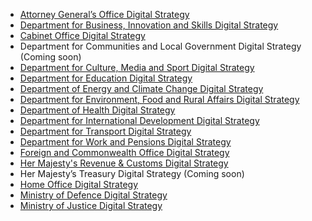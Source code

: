 - [Attorney General’s Office Digital Strategy](https://www.gov.uk/government/publications/law-officers-departments-digital-strategy)
- [Department for Business, Innovation and Skills Digital Strategy](http://discuss.bis.gov.uk/digitalstrategy)
- [Cabinet Office Digital Strategy](http://www.cabinetoffice.gov.uk/resource-library/cabinet-office-digital-strategy)
- Department for Communities and Local Government Digital Strategy (Coming soon)
- [Department for Culture, Media and Sport Digital Strategy](http://www.dcms.gov.uk/publications/9586.aspx)
- [Department for Education Digital Strategy](http://www.education.gov.uk/digitalstrategy)
- [Department of Energy and Climate Change Digital Strategy](http://www.decc.gov.uk/en/content/cms/about/our_goals/our_goals.aspx#dds)
- [Department for Environment, Food and Rural Affairs Digital Strategy](http://www.defra.gov.uk/publications/2012/12/20/pb13863-digital-strategy-2012/)
- [Department of Health Digital Strategy](http://digitalhealth.dh.gov.uk/digital-strategy)
- [Department for International Development Digital Strategy](http://www.dfid.gov.uk/about-us/How-we-measure-progress/dfid-digital-strategy/)
- [Department for Transport Digital Strategy](https://www.gov.uk/government/publications/department-for-transport-digital-strategy)
- [Department for Work and Pensions Digital Strategy](http://www.dwp.gov.uk/publications/corporate-publications/digital-strategy.shtml)
- [Foreign and Commonwealth Office Digital Strategy](https://www.gov.uk/government/publications/the-fco-digital-strategy)
- [Her Majesty's Revenue & Customs Digital Strategy](http://www.hmrc.gov.uk/about/2012-digital-strategy.pdf)
- Her Majesty’s Treasury Digital Strategy (Coming soon)
- [Home Office Digital Strategy](http://www.homeoffice.gov.uk/publications/about-us/corporate-publications/ho-digital-strategy/)
- [Ministry of Defence Digital Strategy](https://www.gov.uk/government/publications/digital-in-defence)
- [Ministry of Justice Digital Strategy](http://open.justice.gov.uk/digital-strategy/)
